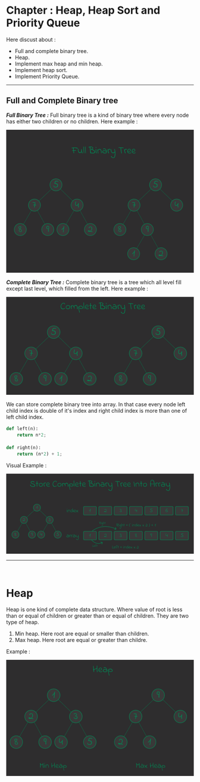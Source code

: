 Chapter : Heap, Heap Sort and Priority Queue
============================================

Here discust about :
- Full and complete binary tree.
- Heap.
- Implement max heap and min heap.
- Implement heap sort.
- Implement Priority Queue.
<hr />

## Full and Complete Binary tree
***Full Binary Tree :*** Full binary tree is a kind of binary tree where every node has either two children or no children. Here example : 

![Full Binary Tree](./../../asset/data_structure/full_binary_tree.png)

***Complete Binary Tree :*** Complete binary tree is a tree which all level fill except last level, which filled from the left. Here example : 

![Complete Binary Tree](./../../asset/data_structure/complete_binary_tree.png)

We can store complete binary tree into array. In that case every node left child index is double of it's index and right child index is more than one of left child index.

```python
def left(n):
    return n*2;

def right(n):
    return (n*2) + 1;
```
Visual Example : 

![Complete binary store in array](./../../asset/data_structure/store_complete_binary_tree_into_array.png)

<hr />
<br />

# Heap
Heap is one kind of complete data structure. Where value of root is less than or equal of children or greater than or equal of children. They are two type of heap.

1. Min heap. Here root are equal or smaller than children.
2. Max heap. Here root are equal or greater than childre.

Example : 

![Heap](./../../asset/data_structure/heap.png)

